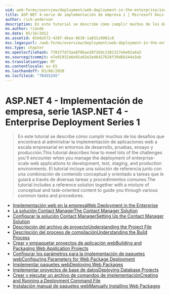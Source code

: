 ```yaml
---
uid: web-forms/overview/deployment/web-deployment-in-the-enterprise/index
title: ASP.NET 4-serie de implementación de empresa 1 | Microsoft Docs
author: rick-anderson
description: En este tutorial se describe cómo cumplir muchos de los desafíos que encontrará al administrar la implementación de aplicaciones web a escala empresarial para desarrollar...
ms.author: riande
ms.date: 05/16/2012
ms.assetid: 83e0a572-428f-4bea-9638-1a031c6901c0
msc.legacyurl: /web-forms/overview/deployment/web-deployment-in-the-enterprise
msc.type: chapter
ms.openlocfilehash: 7701f7d73aa8f0bae28f16dc2381317e6e02a4a5
ms.sourcegitcommit: e7e91932a6e91a63e2e46417626f39d6b244a3ab
ms.translationtype: MT
ms.contentlocale: es-ES
ms.lasthandoff: 03/06/2020
ms.locfileid: "78455245"
---
```

# <a name="aspnet-4---enterprise-deployment-series-1"></a><span data-ttu-id="242a7-103">ASP.NET 4 - Implementación de empresa, serie 1</span><span class="sxs-lookup"><span data-stu-id="242a7-103">ASP.NET 4 - Enterprise Deployment Series 1</span></span>

> <span data-ttu-id="242a7-104">En este tutorial se describe cómo cumplir muchos de los desafíos que encontrará al administrar la implementación de aplicaciones web a escala empresarial en entornos de desarrollo, pruebas, ensayo y producción.</span><span class="sxs-lookup"><span data-stu-id="242a7-104">This tutorial describes how to meet lots of the challenges you'll encounter when you manage the deployment of enterprise-scale web applications to development, test, staging, and production environments.</span></span> <span data-ttu-id="242a7-105">El tutorial incluye una solución de referencia junto con una combinación de contenido conceptual y orientado a tareas que le guiará a través de diversas tareas y procedimientos comunes.</span><span class="sxs-lookup"><span data-stu-id="242a7-105">The tutorial includes a reference solution together with a mixture of conceptual and task-oriented content to guide you through various common tasks and procedures.</span></span>

- [<span data-ttu-id="242a7-106">Implementación web en la empresa</span><span class="sxs-lookup"><span data-stu-id="242a7-106">Web Deployment in the Enterprise</span></span>](web-deployment-in-the-enterprise.md)
- [<span data-ttu-id="242a7-107">La solución Contact Manager</span><span class="sxs-lookup"><span data-stu-id="242a7-107">The Contact Manager Solution</span></span>](the-contact-manager-solution.md)
- [<span data-ttu-id="242a7-108">Configurar la solución Contact Manager</span><span class="sxs-lookup"><span data-stu-id="242a7-108">Setting Up the Contact Manager Solution</span></span>](setting-up-the-contact-manager-solution.md)
- [<span data-ttu-id="242a7-109">Descripción del archivo de proyecto</span><span class="sxs-lookup"><span data-stu-id="242a7-109">Understanding the Project File</span></span>](understanding-the-project-file.md)
- [<span data-ttu-id="242a7-110">Descripción del proceso de compilación</span><span class="sxs-lookup"><span data-stu-id="242a7-110">Understanding the Build Process</span></span>](understanding-the-build-process.md)
- [<span data-ttu-id="242a7-111">Crear y empaquetar proyectos de aplicación web</span><span class="sxs-lookup"><span data-stu-id="242a7-111">Building and Packaging Web Application Projects</span></span>](building-and-packaging-web-application-projects.md)
- [<span data-ttu-id="242a7-112">Configurar los parámetros para la implementación de paquetes web</span><span class="sxs-lookup"><span data-stu-id="242a7-112">Configuring Parameters for Web Package Deployment</span></span>](configuring-parameters-for-web-package-deployment.md)
- [<span data-ttu-id="242a7-113">Implementar paquetes web</span><span class="sxs-lookup"><span data-stu-id="242a7-113">Deploying Web Packages</span></span>](deploying-web-packages.md)
- [<span data-ttu-id="242a7-114">Implementar proyectos de base de datos</span><span class="sxs-lookup"><span data-stu-id="242a7-114">Deploying Database Projects</span></span>](deploying-database-projects.md)
- [<span data-ttu-id="242a7-115">Crear y ejecutar un archivo de comandos de implementación</span><span class="sxs-lookup"><span data-stu-id="242a7-115">Creating and Running a Deployment Command File</span></span>](creating-and-running-a-deployment-command-file.md)
- [<span data-ttu-id="242a7-116">Instalación manual de paquetes web</span><span class="sxs-lookup"><span data-stu-id="242a7-116">Manually Installing Web Packages</span></span>](manually-installing-web-packages.md)
